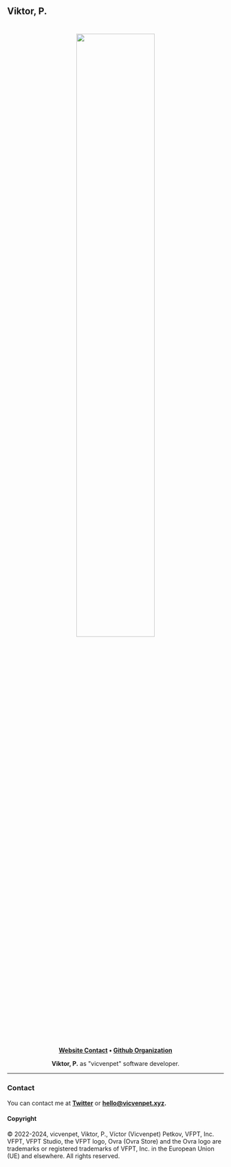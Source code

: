 ## Viktor, P.

<h1 align="center">
    <a href="https://github.com/vicvenpet" target="_blank">
        <img height="60%" width="60%" src=""><br>
    </a>
</h1>

<p align="center">
    <b><a href="https://vicvenpet.xyz">Website Contact</a> • <a href="https://github.com/VFPT">Github Organization</a></b>
</p>

<p align="center">
   <b>Viktor, P.</b> as "vicvenpet" software developer.
</p>

---

### Contact

You can contact me at <b><a href="https://x.com/vicvenpet">Twitter</a></b> or <b><a href="maito:hello@vicvenpet.xyz">hello@vicvenpet.xyz</a>.</b>

#### Copyright

© 2022-2024, vicvenpet, Viktor, P., Víctor (Vicvenpet) Petkov, VFPT, Inc. VFPT, VFPT Studio, the VFPT logo, Ovra (Ovra Store) and the Ovra logo are trademarks or registered 
trademarks of VFPT, Inc. in the European Union (UE) and elsewhere. All rights reserved.
